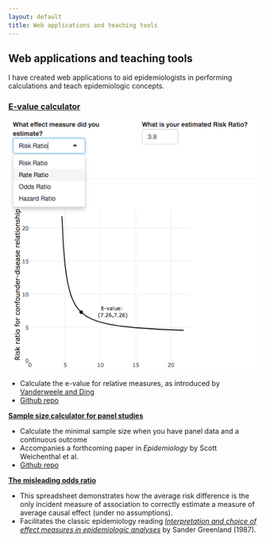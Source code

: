 ```yaml
---
layout: default
title: Web applications and teaching tools
---
```


<h2>Web applications and teaching tools</h2>

<p>I have created web applications to aid epidemiologists in performing calculations and teach epidemiologic concepts.</p>

<div class="app-section">
 
  <div class="app-image">
   <h3><a href="https://corinne-riddell.shinyapps.io/e-value-calculator/">E-value calculator</a></h3>
   <img src="e-value-thumbnail.png">
  </div>

  <div class="app-blurb">
   <ul>
    <li>
      Calculate the e-value for relative measures, as introduced by 
      <a href="https://www.ncbi.nlm.nih.gov/pubmed/?term=vanderweele+ding+e-value">Vanderweele and Ding</a>
    </li>
    <li>
     <a href="https://github.com/corinne-riddell/EValue">Github repo</a>
    </li>
   </ul>
  </div>
  
</div>

**[Sample size calculator for panel studies](https://corinne-riddell.shinyapps.io/mcgilleboh-samplesizecalculator/)**
  * Calculate the minimal sample size when you have panel data and a continuous outcome
  * Accompanies a forthcoming paper in *Epidemiology* by Scott Weichenthal et al.
  * [Github repo](https://github.com/corinne-riddell/SampleSizeCalculator)

**[The misleading odds ratio](https://drive.google.com/open?id=0B0LpZ0kOzhDTNE9JMXlKV3BGaFhQZEw1VFdsb3ZrZThXZWg0)**
  * This spreadsheet demonstrates how the average risk difference is the only incident measure of association to correctly estimate a measure of average causal effect (under no assumptions).
  * Facilitates the classic epidemiology reading [*Interpretation and choice of effect measures in epidemiologic analyses*](http://www.epidemiology.ch/history/PDF%20bg/Greenland%20S%201987%20interpretation%20and%20choice%20of%20effect%20measures.pdf) by Sander Greenland (1987).

